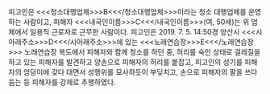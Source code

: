 피고인은 <<<청소대행업체>>>B<<</청소대행업체>>>이라는 청소 대행업체를 운영하는 사람이고, 피해자 <<<내국인이름>>>C<<</내국인이름>>>(여, 50세)는 위 업체에서 일용직 근로자로 근무한 사람이다.
피고인은 2019. 7. 5. 14:50경 양산시 <<<시아래주소>>>D<<</시아래주소>>>에 있는 <<<노래연습장>>>E<<</노래연습장>>> 노래연습장 복도에서 피해자와 함께 청소를 하던 중, 허리를 숙인 상태로 걸레질을 하고 있는 피해자를 발견하고 양손으로 피해자의 허리를 붙잡고, 피고인의 성기를 피해자의 엉덩이에 갖다 대면서 성행위를 묘사하듯이 부딪치고, 손으로 피해자의 팔을 쓰다듬는 등 피해자를 강제로 추행하였다.
